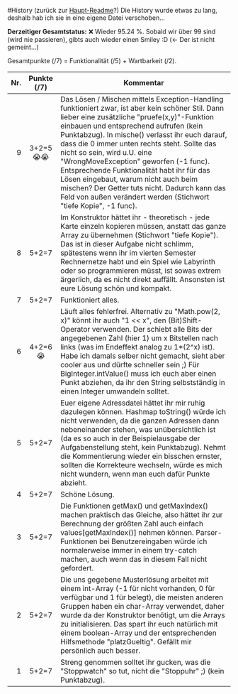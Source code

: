 #History (zurück zur [Haupt-Readme](../../)?)
Die History wurde etwas zu lang, deshalb hab ich sie in eine eigene Datei verschoben...

__Derzeitiger Gesamtstatus:__ :x: Wieder 95.24 %. Sobald wir über 99 sind (wird nie passieren), gibts auch wieder einen Smiley :D (<- Der ist nicht gemeint...)

Gesamtpunkte (/7) = Funktionalität (/5) + Wartbarkeit (/2).

| Nr. | Punkte (/7) | Kommentar
|----:|:-----------:|---
| 9   | 3+2=5 :sob::sob:| Das Lösen / Mischen mittels Exception-Handling funktioniert zwar, ist aber kein schöner Stil. Dann lieber eine zusätzliche "pruefe(x,y)"-Funktion einbauen und entsprechend aufrufen (kein Punktabzug). In mische() verlasst ihr euch darauf, dass die 0 immer unten rechts steht. Sollte das nicht so sein, wird u.U. eine "WrongMoveException" geworfen (-1 func). Entsprechende Funktionalität habt ihr für das Lösen eingebaut, warum nicht auch beim mischen? Der Getter tuts nicht. Dadurch kann das Feld von außen verändert werden (Stichwort "tiefe Kopie", -1 func).
| 8   | 5+2=7       | Im Konstruktor hättet ihr - theoretisch - jede Karte einzeln kopieren müssen, anstatt das ganze Array zu übernehmen (Stichwort "tiefe Kopie"). Das ist in dieser Aufgabe nicht schlimm, spätestens wenn ihr im vierten Semester Rechnernetze habt und ein Spiel wie Labyrinth oder so programmieren müsst, ist sowas extrem ärgerlich, da es nicht direkt auffällt. Ansonsten ist eure Lösung schön und kompakt.
| 7   | 5+2=7       | Funktioniert alles.
| 6   | 4+2=6 :sob: | Läuft alles fehlerfrei. Alternativ zu "Math.pow(2, x)" könnt ihr auch "1 << x", den (Bit)Shift-Operator verwenden. Der schiebt alle Bits der angegebenen Zahl (hier 1) um x Bitstellen nach links (was im Endeffekt analog zu 1*(2^x) ist). Habe ich damals selber nicht gemacht, sieht aber cooler aus und dürfte schneller sein ;) Für BigInteger.intValue() muss ich euch aber einen Punkt abziehen, da ihr den String selbstständig in einen Integer umwandeln solltet.
| 5   | 5+2=7       | Euer eigene Adressdatei hättet ihr mir ruhig dazulegen können. Hashmap toString() würde ich nicht verwenden, da die ganzen Adressen dann nebeneinander stehen, was unübersichtlich ist (da es so auch in der Beispielausgabe der Aufgabenstellung steht, kein Punktabzug). Nehmt die Kommentierung wieder ein bisschen ernster, sollten die Korrekteure wechseln, würde es mich nicht wundern, wenn man euch dafür Punkte abzieht.
| 4   | 5+2=7       | Schöne Lösung.
| 3   | 5+2=7       | Die Funktionen getMax() und getMaxIndex() machen praktisch das Gleiche, also hättet ihr zur Berechnung der größten Zahl auch einfach values[getMaxIndex()] nehmen können. Parser-Funktionen bei Benutzereingaben würde ich normalerweise immer in einem try-catch machen, auch wenn das in diesem Fall nicht gefordert.
| 2   | 5+2=7       | Die uns gegebene Musterlösung arbeitet mit einem int-Array (-1 für nicht vorhanden, 0 für verfügbar und 1 für belegt), die meisten anderen Gruppen haben ein char-Array verwendet, daher wurde da der Konstruktor benötigt, um die Arrays zu initialisieren. Das spart ihr euch natürlich mit einem boolean-Array und der entsprechenden Hilfsmethode "platzGueltig". Gefällt mir persönlich auch besser.
| 1   | 5+2=7       | Streng genommen solltet ihr gucken, was die "Stoppwatch" so tut, nicht die "Stoppuhr" ;) (kein Punktabzug).
